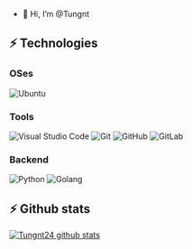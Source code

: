 - 👋 Hi, I’m @Tungnt

## ⚡ Technologies
### OSes
![Ubuntu](https://img.shields.io/badge/Ubuntu-0068C8?style=for-the-badge&logo=ubuntu)

### Tools
![Visual Studio Code](https://img.shields.io/badge/-Visual%20Studio%20Code-0068C8?style=for-the-badge&logo=visual-studio-code)
![Git](https://img.shields.io/badge/-Git-black?style=for-the-badge&logo=git)
![GitHub](https://img.shields.io/badge/-GitHub-181717?style=for-the-badge&logo=github)
![GitLab](https://img.shields.io/badge/-GitLab-FCA121?style=for-the-badge&logo=gitlab)

### Backend
![Python](https://img.shields.io/badge/-Python-black?style=for-the-badge&logo=Python)
![Golang](https://img.shields.io/badge/-Golang-black?style=for-the-badge&logo=Go)

## ⚡ Github stats
[![Tungnt24 github stats](https://github-readme-stats.vercel.app/api?username=Tungnt24&count_private=true&show_icons=true&theme=gruvbox)](https://github-readme-stats.vercel.app/api?username=Tungnt24&count_private=true&show_icons=true&theme=gruvbox)
